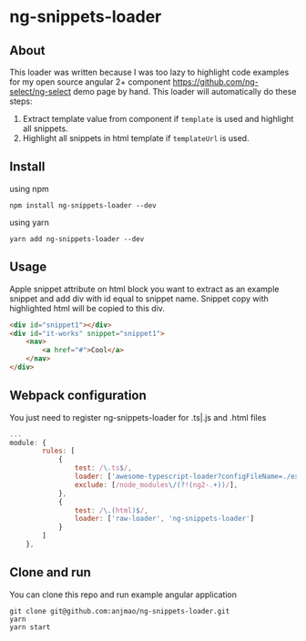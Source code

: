 # ng-snippets-loader

## About

This loader was written because I was too lazy to highlight code examples for my open source angular 2+ component https://github.com/ng-select/ng-select demo page by hand. This loader will automatically do these steps:

1) Extract template value from component if `template` is used and highlight all snippets.
2) Highlight all snippets in html template if `templateUrl` is used.

## Install

using npm
```
npm install ng-snippets-loader --dev
```

using yarn
```
yarn add ng-snippets-loader --dev
```

## Usage

Apple snippet attribute on html block you want to extract as an example snippet and add div with id equal to snippet name. Snippet copy with highlighted html will be copied to this div.

```html
<div id="snippet1"></div>
<div id="it-works" snippet="snippet1">
    <nav>
        <a href="#">Cool</a>
    </nav>
</div>
```

## Webpack configuration

You just need to register ng-snippets-loader for .ts|.js and .html files

```js
...
module: {
        rules: [
            {
                test: /\.ts$/,
                loader: ['awesome-typescript-loader?configFileName=./example/tsconfig.json', 'angular2-template-loader', 'ng-snippets-loader'],
                exclude: [/node_modules\/(?!(ng2-.+))/],
            },
            {
                test: /\.(html)$/,
                loader: ['raw-loader', 'ng-snippets-loader']
            }
        ]
    },
```

## Clone and run

You can clone this repo and run example angular application

```
git clone git@github.com:anjmao/ng-snippets-loader.git
yarn
yarn start
```


